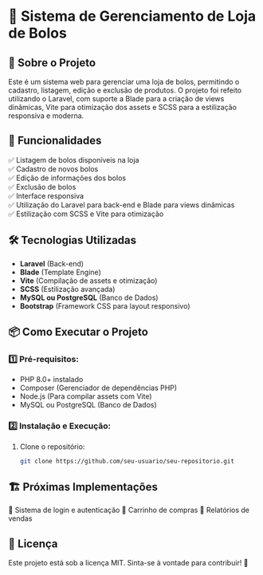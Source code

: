 # 🍰 Sistema de Gerenciamento de Loja de Bolos

## 📌 Sobre o Projeto
Este é um sistema web para gerenciar uma loja de bolos, permitindo o cadastro, listagem, edição e exclusão de produtos. O projeto foi refeito utilizando o Laravel, com suporte a Blade para a criação de views dinâmicas, Vite para otimização dos assets e SCSS para a estilização responsiva e moderna.

## 🚀 Funcionalidades
✅ Listagem de bolos disponíveis na loja  
✅ Cadastro de novos bolos  
✅ Edição de informações dos bolos  
✅ Exclusão de bolos  
✅ Interface responsiva  
✅ Utilização do Laravel para back-end e Blade para views dinâmicas  
✅ Estilização com SCSS e Vite para otimização

## 🛠️ Tecnologias Utilizadas
- **Laravel** (Back-end)
- **Blade** (Template Engine)
- **Vite** (Compilação de assets e otimização)
- **SCSS** (Estilização avançada)
- **MySQL ou PostgreSQL** (Banco de Dados)
- **Bootstrap** (Framework CSS para layout responsivo)


## 📦 Como Executar o Projeto
### 1️⃣ Pré-requisitos:
- PHP 8.0+ instalado
- Composer (Gerenciador de dependências PHP)
- Node.js (Para compilar assets com Vite)
- MySQL ou PostgreSQL (Banco de Dados)

### 2️⃣ Instalação e Execução:
1. Clone o repositório:
   ```bash
   git clone https://github.com/seu-usuario/seu-repositorio.git

## 🏗️ Próximas Implementações
🔹 Sistema de login e autenticação
🔹 Carrinho de compras
🔹 Relatórios de vendas

## 📝 Licença
Este projeto está sob a licença MIT. Sinta-se à vontade para contribuir! 🚀